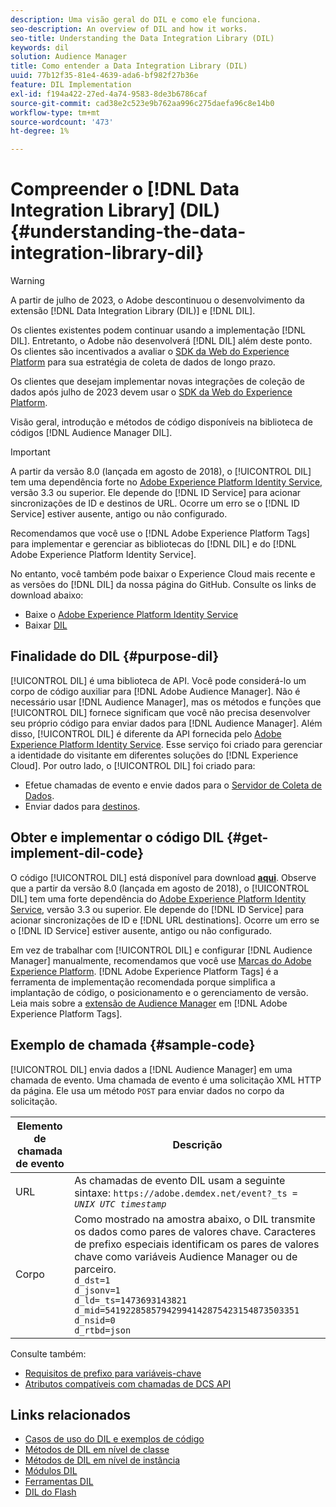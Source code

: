 ```yaml
---
description: Uma visão geral do DIL e como ele funciona.
seo-description: An overview of DIL and how it works.
seo-title: Understanding the Data Integration Library (DIL)
keywords: dil
solution: Audience Manager
title: Como entender a Data Integration Library (DIL)
uuid: 77b12f35-81e4-4639-ada6-bf982f27b36e
feature: DIL Implementation
exl-id: f194a422-27ed-4a74-9583-8de3b6786caf
source-git-commit: cad38e2c523e9b762aa996c275daefa96c8e14b0
workflow-type: tm+mt
source-wordcount: '473'
ht-degree: 1%

---
```


# Compreender o [!DNL Data Integration Library] (DIL){#understanding-the-data-integration-library-dil}

>[!WARNING]
>
>A partir de julho de 2023, o Adobe descontinuou o desenvolvimento da extensão [!DNL Data Integration Library (DIL)] e [!DNL DIL].
>
>Os clientes existentes podem continuar usando a implementação [!DNL DIL]. Entretanto, o Adobe não desenvolverá [!DNL DIL] além deste ponto. Os clientes são incentivados a avaliar o [SDK da Web do Experience Platform](https://experienceleague.adobe.com/docs/experience-platform/edge/home.html?lang=pt-BR) para sua estratégia de coleta de dados de longo prazo.
>
>Os clientes que desejam implementar novas integrações de coleção de dados após julho de 2023 devem usar o [SDK da Web do Experience Platform](https://experienceleague.adobe.com/docs/experience-platform/edge/home.html?lang=pt-BR).

Visão geral, introdução e métodos de código disponíveis na biblioteca de códigos [!DNL Audience Manager DIL].

>[!IMPORTANT]
>
>A partir da versão 8.0 (lançada em agosto de 2018), o [!UICONTROL DIL] tem uma dependência forte no [Adobe Experience Platform Identity Service](https://experienceleague.adobe.com/docs/id-service/using/home.html?lang=pt-BR), versão 3.3 ou superior. Ele depende do [!DNL ID Service] para acionar sincronizações de ID e destinos de URL. Ocorre um erro se o [!DNL ID Service] estiver ausente, antigo ou não configurado.
>
>Recomendamos que você use o [!DNL Adobe Experience Platform Tags] para implementar e gerenciar as bibliotecas do [!DNL DIL] e do [!DNL Adobe Experience Platform Identity Service].

No entanto, você também pode baixar o Experience Cloud mais recente e as versões do [!DNL DIL] da nossa página do GitHub. Consulte os links de download abaixo:

* Baixe o [Adobe Experience Platform Identity Service](https://github.com/Adobe-Marketing-Cloud/id-service/releases)
* Baixar [DIL](https://github.com/Adobe-Marketing-Cloud/dil/releases)

## Finalidade do DIL {#purpose-dil}

[!UICONTROL DIL] é uma biblioteca de API. Você pode considerá-lo um corpo de código auxiliar para [!DNL Adobe Audience Manager]. Não é necessário usar [!DNL Audience Manager], mas os métodos e funções que [!UICONTROL DIL] fornece significam que você não precisa desenvolver seu próprio código para enviar dados para [!DNL Audience Manager]. Além disso, [!UICONTROL DIL] é diferente da API fornecida pelo [Adobe Experience Platform Identity Service](https://experienceleague.adobe.com/docs/id-service/using/home.html?lang=pt-BR). Esse serviço foi criado para gerenciar a identidade do visitante em diferentes soluções do [!DNL Experience Cloud]. Por outro lado, o [!UICONTROL DIL] foi criado para:

* Efetue chamadas de evento e envie dados para o [Servidor de Coleta de Dados](../reference/system-components/components-data-collection.md).
* Enviar dados para [destinos](../features/destinations/destinations.md).

## Obter e implementar o código DIL {#get-implement-dil-code}

O código [!UICONTROL DIL] está disponível para download **[aqui](https://github.com/Adobe-Marketing-Cloud/dil/releases)**. Observe que a partir da versão 8.0 (lançada em agosto de 2018), o [!UICONTROL DIL] tem uma forte dependência do [Adobe Experience Platform Identity Service](https://experienceleague.adobe.com/docs/id-service/using/home.html?lang=pt-BR), versão 3.3 ou superior. Ele depende do [!DNL ID Service] para acionar sincronizações de ID e [!DNL URL destinations]. Ocorre um erro se o [!DNL ID Service] estiver ausente, antigo ou não configurado.

Em vez de trabalhar com [!UICONTROL DIL] e configurar [!DNL Audience Manager] manualmente, recomendamos que você use [Marcas do Adobe Experience Platform](https://experienceleague.adobe.com/docs/experience-platform/tags/home.html?lang=pt-BR). [!DNL Adobe Experience Platform Tags] é a ferramenta de implementação recomendada porque simplifica a implantação de código, o posicionamento e o gerenciamento de versão. Leia mais sobre a [extensão de Audience Manager](https://experienceleague.adobe.com/docs/experience-platform/tags/extensions/adobe/audience-manager/overview.html?lang=pt-BR) em [!DNL Adobe Experience Platform Tags].

## Exemplo de chamada {#sample-code}

[!UICONTROL DIL] envia dados a [!DNL Audience Manager] em uma chamada de evento. Uma chamada de evento é uma solicitação XML HTTP da página. Ele usa um método `POST` para enviar dados no corpo da solicitação.

| Elemento de chamada de evento | Descrição |
|--- |--- |
| URL | As chamadas de evento DIL usam a seguinte sintaxe: `https://adobe.demdex.net/event?_ts =` *`UNIX UTC timestamp`* |
| Corpo | Como mostrado na amostra abaixo, o DIL transmite os dados como pares de valores chave. Caracteres de prefixo especiais identificam os pares de valores chave como variáveis Audience Manager ou de parceiro.<br>`d_dst=1`<br>`d_jsonv=1`<br>`d_ld=_ts=1473693143821`<br>`d_mid=54192285857942994142875423154873503351`<br>`d_nsid=0`<br>`d_rtbd=json`<br> |

Consulte também:
* [Requisitos de prefixo para variáveis-chave](../features/traits/trait-variable-prefixes.md)
* [Atributos compatíveis com chamadas de DCS API](../api/dcs-intro/dcs-api-reference/dcs-keys.md)

## Links relacionados

* [Casos de uso do DIL e exemplos de código](/help/using/dil/dil-use-cases.md)
* [Métodos de DIL em nível de classe](/help/using/dil/dil-class-overview/dil-start.md)
* [Métodos de DIL em nível de instância](/help/using/dil/dil-instance-methods.md)
* [Módulos DIL](/help/using/dil/dil-modules.md)
* [Ferramentas DIL](/help/using/dil/dil-tools.md)
* [DIL do Flash](/help/using/dil/dil-flash.md)
